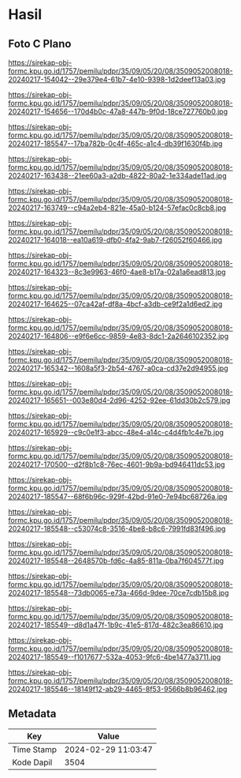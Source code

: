 # Hasil

## Foto C Plano

https://sirekap-obj-formc.kpu.go.id/1757/pemilu/pdpr/35/09/05/20/08/3509052008018-20240217-154042--29e379e4-61b7-4e10-9398-1d2deef13a03.jpg

https://sirekap-obj-formc.kpu.go.id/1757/pemilu/pdpr/35/09/05/20/08/3509052008018-20240217-154656--170d4b0c-47a8-447b-9f0d-18ce727760b0.jpg

https://sirekap-obj-formc.kpu.go.id/1757/pemilu/pdpr/35/09/05/20/08/3509052008018-20240217-185547--17ba782b-0c4f-465c-a1c4-db39f1630f4b.jpg

https://sirekap-obj-formc.kpu.go.id/1757/pemilu/pdpr/35/09/05/20/08/3509052008018-20240217-163438--21ee60a3-a2db-4822-80a2-1e334ade11ad.jpg

https://sirekap-obj-formc.kpu.go.id/1757/pemilu/pdpr/35/09/05/20/08/3509052008018-20240217-163749--c94a2eb4-821e-45a0-b124-57efac0c8cb8.jpg

https://sirekap-obj-formc.kpu.go.id/1757/pemilu/pdpr/35/09/05/20/08/3509052008018-20240217-164018--ea10a619-dfb0-4fa2-9ab7-f26052f60466.jpg

https://sirekap-obj-formc.kpu.go.id/1757/pemilu/pdpr/35/09/05/20/08/3509052008018-20240217-164323--8c3e9963-46f0-4ae8-b17a-02a1a6ead813.jpg

https://sirekap-obj-formc.kpu.go.id/1757/pemilu/pdpr/35/09/05/20/08/3509052008018-20240217-164625--07ca42af-df8a-4bcf-a3db-ce9f2a1d6ed2.jpg

https://sirekap-obj-formc.kpu.go.id/1757/pemilu/pdpr/35/09/05/20/08/3509052008018-20240217-164806--e9f6e6cc-9859-4e83-8dc1-2a2646102352.jpg

https://sirekap-obj-formc.kpu.go.id/1757/pemilu/pdpr/35/09/05/20/08/3509052008018-20240217-165342--1608a5f3-2b54-4767-a0ca-cd37e2d94955.jpg

https://sirekap-obj-formc.kpu.go.id/1757/pemilu/pdpr/35/09/05/20/08/3509052008018-20240217-165651--003e80d4-2d96-4252-92ee-61dd30b2c579.jpg

https://sirekap-obj-formc.kpu.go.id/1757/pemilu/pdpr/35/09/05/20/08/3509052008018-20240217-165929--c9c0e1f3-abcc-48e4-a14c-c4d4fb1c4e7b.jpg

https://sirekap-obj-formc.kpu.go.id/1757/pemilu/pdpr/35/09/05/20/08/3509052008018-20240217-170500--d2f8b1c8-76ec-4601-9b9a-bd946411dc53.jpg

https://sirekap-obj-formc.kpu.go.id/1757/pemilu/pdpr/35/09/05/20/08/3509052008018-20240217-185547--68f6b96c-929f-42bd-91e0-7e94bc68726a.jpg

https://sirekap-obj-formc.kpu.go.id/1757/pemilu/pdpr/35/09/05/20/08/3509052008018-20240217-185548--c53074c8-3516-4be8-b8c6-7991fd83f496.jpg

https://sirekap-obj-formc.kpu.go.id/1757/pemilu/pdpr/35/09/05/20/08/3509052008018-20240217-185548--2648570b-fd6c-4a85-811a-0ba7f604577f.jpg

https://sirekap-obj-formc.kpu.go.id/1757/pemilu/pdpr/35/09/05/20/08/3509052008018-20240217-185548--73db0065-e73a-466d-9dee-70ce7cdb15b8.jpg

https://sirekap-obj-formc.kpu.go.id/1757/pemilu/pdpr/35/09/05/20/08/3509052008018-20240217-185549--d8d1a47f-1b9c-41e5-817d-482c3ea86610.jpg

https://sirekap-obj-formc.kpu.go.id/1757/pemilu/pdpr/35/09/05/20/08/3509052008018-20240217-185549--f1017677-532a-4053-9fc6-4be1477a3711.jpg

https://sirekap-obj-formc.kpu.go.id/1757/pemilu/pdpr/35/09/05/20/08/3509052008018-20240217-185546--18149f12-ab29-4465-8f53-9566b8b96462.jpg


## Metadata

| Key        | Value               |
| ---------- | ------------------- |
| Time Stamp | 2024-02-29 11:03:47 |
| Kode Dapil | 3504                |



